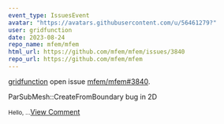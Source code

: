 ```yaml
---
event_type: IssuesEvent
avatar: "https://avatars.githubusercontent.com/u/56461279?"
user: gridfunction
date: 2023-08-24
repo_name: mfem/mfem
html_url: https://github.com/mfem/mfem/issues/3840
repo_url: https://github.com/mfem/mfem
---
```


<a href='https://github.com/gridfunction' target='_blank'>gridfunction</a> open issue <a href='https://github.com/mfem/mfem/issues/3840' target='_blank'>mfem/mfem#3840</a>.

<p>ParSubMesh::CreateFromBoundary bug in 2D</p><small>Hello, ...</small><a href='https://github.com/mfem/mfem/issues/3840' target='_blank'>View Comment</a>